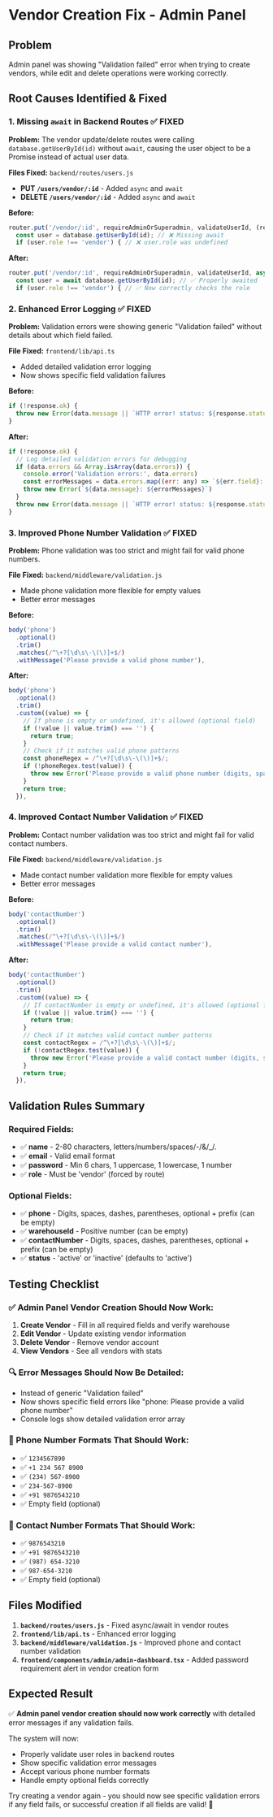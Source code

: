 # Vendor Creation Fix - Admin Panel

## Problem
Admin panel was showing "Validation failed" error when trying to create vendors, while edit and delete operations were working correctly.

## Root Causes Identified & Fixed

### 1. **Missing `await` in Backend Routes** ✅ FIXED
**Problem:** The vendor update/delete routes were calling `database.getUserById(id)` without `await`, causing the user object to be a Promise instead of actual user data.

**Files Fixed:** `backend/routes/users.js`
- **PUT `/users/vendor/:id`** - Added `async` and `await`
- **DELETE `/users/vendor/:id`** - Added `async` and `await`

**Before:**
```javascript
router.put('/vendor/:id', requireAdminOrSuperadmin, validateUserId, (req, res, next) => {
  const user = database.getUserById(id); // ❌ Missing await
  if (user.role !== 'vendor') { // ❌ user.role was undefined
```

**After:**
```javascript
router.put('/vendor/:id', requireAdminOrSuperadmin, validateUserId, async (req, res, next) => {
  const user = await database.getUserById(id); // ✅ Properly awaited
  if (user.role !== 'vendor') { // ✅ Now correctly checks the role
```

### 2. **Enhanced Error Logging** ✅ FIXED
**Problem:** Validation errors were showing generic "Validation failed" without details about which field failed.

**File Fixed:** `frontend/lib/api.ts`
- Added detailed validation error logging
- Now shows specific field validation failures

**Before:**
```javascript
if (!response.ok) {
  throw new Error(data.message || `HTTP error! status: ${response.status}`)
}
```

**After:**
```javascript
if (!response.ok) {
  // Log detailed validation errors for debugging
  if (data.errors && Array.isArray(data.errors)) {
    console.error('Validation errors:', data.errors)
    const errorMessages = data.errors.map((err: any) => `${err.field}: ${err.message}`).join(', ')
    throw new Error(`${data.message}: ${errorMessages}`)
  }
  throw new Error(data.message || `HTTP error! status: ${response.status}`)
}
```

### 3. **Improved Phone Number Validation** ✅ FIXED
**Problem:** Phone validation was too strict and might fail for valid phone numbers.

**File Fixed:** `backend/middleware/validation.js`
- Made phone validation more flexible for empty values
- Better error messages

**Before:**
```javascript
body('phone')
  .optional()
  .trim()
  .matches(/^\+?[\d\s\-\(\)]+$/)
  .withMessage('Please provide a valid phone number'),
```

**After:**
```javascript
body('phone')
  .optional()
  .trim()
  .custom((value) => {
    // If phone is empty or undefined, it's allowed (optional field)
    if (!value || value.trim() === '') {
      return true;
    }
    // Check if it matches valid phone patterns
    const phoneRegex = /^\+?[\d\s\-\(\)]+$/;
    if (!phoneRegex.test(value)) {
      throw new Error('Please provide a valid phone number (digits, spaces, dashes, parentheses, and optional + prefix)');
    }
    return true;
  }),
```

### 4. **Improved Contact Number Validation** ✅ FIXED
**Problem:** Contact number validation was too strict and might fail for valid contact numbers.

**File Fixed:** `backend/middleware/validation.js`
- Made contact number validation more flexible for empty values
- Better error messages

**Before:**
```javascript
body('contactNumber')
  .optional()
  .trim()
  .matches(/^\+?[\d\s\-\(\)]+$/)
  .withMessage('Please provide a valid contact number'),
```

**After:**
```javascript
body('contactNumber')
  .optional()
  .trim()
  .custom((value) => {
    // If contactNumber is empty or undefined, it's allowed (optional field)
    if (!value || value.trim() === '') {
      return true;
    }
    // Check if it matches valid contact number patterns
    const contactRegex = /^\+?[\d\s\-\(\)]+$/;
    if (!contactRegex.test(value)) {
      throw new Error('Please provide a valid contact number (digits, spaces, dashes, parentheses, and optional + prefix)');
    }
    return true;
  }),
```

## Validation Rules Summary

### Required Fields:
- ✅ **name** - 2-80 characters, letters/numbers/spaces/-/&/_/.
- ✅ **email** - Valid email format
- ✅ **password** - Min 6 chars, 1 uppercase, 1 lowercase, 1 number
- ✅ **role** - Must be 'vendor' (forced by route)

### Optional Fields:
- ✅ **phone** - Digits, spaces, dashes, parentheses, optional + prefix (can be empty)
- ✅ **warehouseId** - Positive number (can be empty)
- ✅ **contactNumber** - Digits, spaces, dashes, parentheses, optional + prefix (can be empty)
- ✅ **status** - 'active' or 'inactive' (defaults to 'active')

## Testing Checklist

### ✅ Admin Panel Vendor Creation Should Now Work:
1. **Create Vendor** - Fill in all required fields and verify warehouse
2. **Edit Vendor** - Update existing vendor information
3. **Delete Vendor** - Remove vendor account
4. **View Vendors** - See all vendors with stats

### 🔍 Error Messages Should Now Be Detailed:
- Instead of generic "Validation failed"
- Now shows specific field errors like "phone: Please provide a valid phone number"
- Console logs show detailed validation error array

### 📱 Phone Number Formats That Should Work:
- ✅ `1234567890`
- ✅ `+1 234 567 8900`
- ✅ `(234) 567-8900`
- ✅ `234-567-8900`
- ✅ `+91 9876543210`
- ✅ Empty field (optional)

### 📱 Contact Number Formats That Should Work:
- ✅ `9876543210`
- ✅ `+91 9876543210`
- ✅ `(987) 654-3210`
- ✅ `987-654-3210`
- ✅ Empty field (optional)

## Files Modified

1. **`backend/routes/users.js`** - Fixed async/await in vendor routes
2. **`frontend/lib/api.ts`** - Enhanced error logging
3. **`backend/middleware/validation.js`** - Improved phone and contact number validation
4. **`frontend/components/admin/admin-dashboard.tsx`** - Added password requirement alert in vendor creation form

## Expected Result

✅ **Admin panel vendor creation should now work correctly** with detailed error messages if any validation fails.

The system will now:
- Properly validate user roles in backend routes
- Show specific validation error messages
- Accept various phone number formats
- Handle empty optional fields correctly

Try creating a vendor again - you should now see specific validation errors if any field fails, or successful creation if all fields are valid! 🎉
